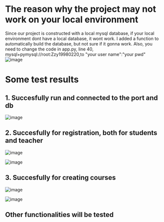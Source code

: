 # The reason why the project may not work on your local environment
Since our project is constructed with a local mysql database, if your local environment dont have a local database, it wont work.
I added a function to automatically build the database, but not sure if it gonna work. Also, you need to change the code in app.py, line 40, mysql+pymysql://root:Zzy19980220,to "your user name":"your pwd" 
![image](https://github.com/user-attachments/assets/dbde4932-8415-4e78-9b5b-553dc334d364)

# Some test results

## 1. Succesfully run and connected to the port and db
![image](https://github.com/user-attachments/assets/53963e76-03ad-4bd0-9ca3-38f2e4e0f50b)

## 2.  Succesfully for registration, both for students and teacher
![image](https://github.com/user-attachments/assets/48145c73-17ae-450b-b365-95bb17fca35c)

![image](https://github.com/user-attachments/assets/b648978f-6da8-431e-8043-b62c9b2eaf47)

## 3. Succesfully for creating courses
![image](https://github.com/user-attachments/assets/5e8cc575-f12b-4df0-8803-cc60e9909591)

![image](https://github.com/user-attachments/assets/26ef20e4-7b1b-4b92-8541-eb10372f2607)

## Other functionalities will be tested



